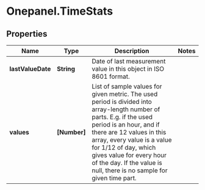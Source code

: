 # Onepanel.TimeStats

## Properties
Name | Type | Description | Notes
------------ | ------------- | ------------- | -------------
**lastValueDate** | **String** | Date of last measurement value in this object in ISO 8601 format. | 
**values** | **[Number]** | List of sample values for given metric. The used period is divided into array-length number of parts. E.g. if the used period is an hour, and if there are 12 values in this array, every value is a value for 1/12 of day, which gives value for every hour of the day. If the value is null, there is no sample for given time part.  | 


